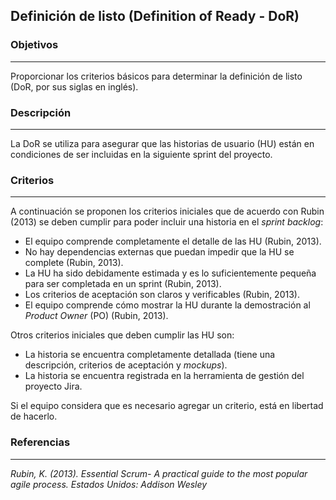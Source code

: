 
## Definición de listo (Definition of Ready - DoR)

### Objetivos

---
Proporcionar los criterios básicos para determinar la definición de listo (DoR, por sus siglas en inglés).


### Descripción 
---
La DoR se utiliza para asegurar que las historias de usuario (HU) están en condiciones de ser incluidas en la siguiente sprint del proyecto.


### Criterios
---

A continuación se proponen los criterios iniciales que de acuerdo con Rubin (2013) se deben cumplir para poder incluir una historia en el *sprint backlog*:

- El equipo comprende completamente el detalle de las HU (Rubin, 2013).
- No hay dependencias externas que puedan impedir que la HU se complete (Rubin, 2013).
- La HU ha sido debidamente estimada y es lo suficientemente pequeña para ser completada en un sprint (Rubin, 2013).
- Los criterios de aceptación son claros y verificables (Rubin, 2013).
- El equipo comprende cómo mostrar la HU durante la demostración al *Product Owner* (PO) (Rubin, 2013).

Otros criterios iniciales que deben cumplir las HU son:

- La historia se encuentra completamente detallada (tiene una descripción, criterios de aceptación y *mockups*).
- La historia se encuentra registrada en la herramienta de gestión del proyecto Jira.

Si el equipo considera que es necesario agregar un criterio, está en libertad de hacerlo.

### Referencias
---

*Rubin, K. (2013). Essential Scrum- A practical guide to the most popular agile process. Estados Unidos: Addison Wesley*
